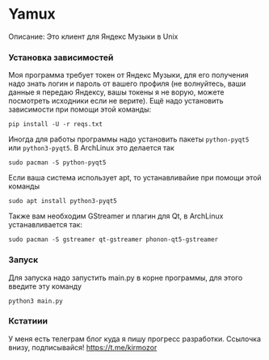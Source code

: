
# Yamux
Описание: Это клиент для Яндекс Музыки в Unix

### Установка зависимостей

Моя программа требует токен от Яндекс Музыки, для его получения надо знать логин и пароль от вашего профиля (не волнуйтесь, ваши данные я передаю Яндексу, вашы токены я не ворую, можете посмотреть исходники если не верите). Ещё надо установить зависимости при помощи этой команды:

`pip install -U -r reqs.txt`

Иногда для работы программы надо установить пакеты `python-pyqt5` или `python3-pyqt5`. В ArchLinux это делается так

`sudo pacman -S python-pyqt5`

Если ваша система использует apt, то устанавливайие при помощи этой команды

`sudo apt install python3-pyqt5`

Также вам необходим GStreamer и плагин для Qt, в ArchLinux устанавливается так:

`sudo pacman -S gstreamer qt-gstreamer phonon-qt5-gstreamer`

### Запуск

Для запуска надо запустить main.py в корне программы, для этого введите эту команду

`python3 main.py`

### Кстатиии

У меня есть телеграм блог куда я пишу прогресс разработки. Ссылочка внизу, подписывайся!
https://t.me/kirmozor
